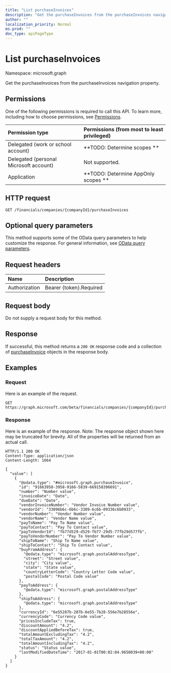 ```yaml
---
title: "List purchaseInvoices"
description: "Get the purchaseInvoices from the purchaseInvoices navigation property."
author: ""
localization_priority: Normal
ms.prod: ""
doc_type: apiPageType
---
```


# List purchaseInvoices

Namespace: microsoft.graph

Get the purchaseInvoices from the purchaseInvoices navigation property.

## Permissions
One of the following permissions is required to call this API. To learn more, including how to choose permissions, see [Permissions](/concepts/permissions-reference.md).

|Permission type|Permissions (from most to least privileged)|
|:---|:---|
|Delegated (work or school account)|**TODO: Determine scopes **|
|Delegated (personal Microsoft account)|Not supported.|
|Application|**TODO: Determine AppOnly scopes **|

## HTTP request
<!-- {
  "blockType": "ignored"
}
-->
``` http
GET /financials/companies/{companyId}/purchaseInvoices
```

## Optional query parameters
This method supports some of the OData query parameters to help customize the response. For general information, see [OData query parameters](/graph/query-parameters).

## Request headers
|Name|Description|
|:---|:---|
|Authorization|Bearer {token}.Required|

## Request body
Do not supply a request body for this method.

## Response
If successful, this method returns a `200 OK` response code and a collection of [purchaseInvoice](../resources/purchaseinvoice.md) objects in the response body.

## Examples

### Request
Here is an example of the request.
<!-- {
  "blockType": "request",
  "name": "get_purchaseinvoice"
}
-->
``` http
GET https://graph.microsoft.com/beta/financials/companies/{companyId}/purchaseInvoices
```

### Response
Here is an example of the response. Note: The response object shown here may be truncated for brevity. All of the properties will be returned from an actual call.
<!-- {
  "blockType": "response",
  "truncated": true,
  "@odata.type": "collection(microsoft.graph.purchaseinvoice)"
}
-->
``` http
HTTP/1.1 200 OK
Content-Type: application/json
Content-Length: 1664

{
  "value": [
    {
      "@odata.type": "#microsoft.graph.purchaseInvoice",
      "id": "91663958-3958-9166-5839-669158396691",
      "number": "Number value",
      "invoiceDate": "Date",
      "dueDate": "Date",
      "vendorInvoiceNumber": "Vendor Invoice Number value",
      "vendorId": "33096b6c-6b6c-3309-6c6b-09336c6b0933",
      "vendorNumber": "Vendor Number value",
      "vendorName": "Vendor Name value",
      "payToName": "Pay To Name value",
      "payToContact": "Pay To Contact value",
      "payToVendorId": "fb77d529-d529-fb77-29d5-77fb29d577fb",
      "payToVendorNumber": "Pay To Vendor Number value",
      "shipToName": "Ship To Name value",
      "shipToContact": "Ship To Contact value",
      "buyFromAddress": {
        "@odata.type": "microsoft.graph.postalAddressType",
        "street": "Street value",
        "city": "City value",
        "state": "State value",
        "countryLetterCode": "Country Letter Code value",
        "postalCode": "Postal Code value"
      },
      "payToAddress": {
        "@odata.type": "microsoft.graph.postalAddressType"
      },
      "shipToAddress": {
        "@odata.type": "microsoft.graph.postalAddressType"
      },
      "currencyId": "6e55287b-287b-6e55-7b28-556e7b28556e",
      "currencyCode": "Currency Code value",
      "pricesIncludeTax": true,
      "discountAmount": "4.2",
      "discountAppliedBeforeTax": true,
      "totalAmountExcludingTax": "4.2",
      "totalTaxAmount": "4.2",
      "totalAmountIncludingTax": "4.2",
      "status": "Status value",
      "lastModifiedDateTime": "2017-01-01T00:02:04.9650039+00:00"
    }
  ]
}
```

